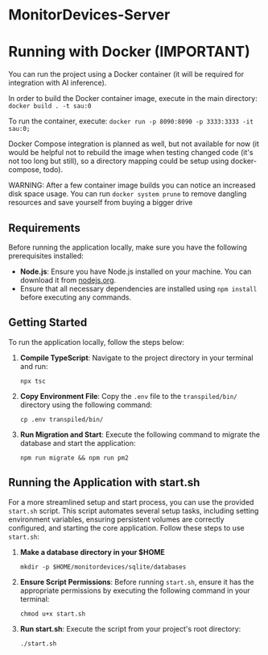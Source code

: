 # MonitorDevices-Server

# Running with Docker (IMPORTANT)

You can run the project using a Docker container (it will be required for integration with AI inference).

In order to build the Docker container image, execute in the main directory:
`docker build . -t sau:0`

To run the container, execute:
`docker run -p 8090:8090 -p 3333:3333 -it sau:0;`

Docker Compose integration is planned as well, but not available for now (it would be helpful not to rebuild the image when testing changed code (it's not too long but still), so a directory mapping could be setup using docker-compose, todo).

WARNING:
After a few container image builds you can notice an increased disk space usage. You can run `docker system prune` to remove dangling resources and save yourself from buying a bigger drive

## Requirements

Before running the application locally, make sure you have the following prerequisites installed:

- **Node.js**: Ensure you have Node.js installed on your machine. You can download it from [nodejs.org](https://nodejs.org/).
- Ensure that all necessary dependencies are installed using `npm install` before executing any commands.

## Getting Started

To run the application locally, follow the steps below:

1. **Compile TypeScript**: Navigate to the project directory in your terminal and run:
    ```
    npx tsc
    ```

2. **Copy Environment File**: Copy the `.env` file to the `transpiled/bin/` directory using the following command:
    ```
    cp .env transpiled/bin/
    ```

3. **Run Migration and Start**: Execute the following command to migrate the database and start the application:
    ```
    npm run migrate && npm run pm2
    ```

## Running the Application with start.sh

For a more streamlined setup and start process, you can use the provided `start.sh` script. This script automates several setup tasks, including setting environment variables, ensuring persistent volumes are correctly configured, and starting the core application. Follow these steps to use `start.sh`:

1. **Make a database directory in your $HOME**
    ```
    mkdir -p $HOME/monitordevices/sqlite/databases
    ```

2. **Ensure Script Permissions**: Before running `start.sh`, ensure it has the appropriate permissions by executing the following command in your terminal:
    ```
    chmod u+x start.sh
    ```

3. **Run start.sh**: Execute the script from your project's root directory:
    ```
    ./start.sh
    ```
